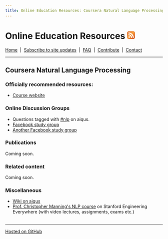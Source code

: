 ```yaml
---
title: Online Education Resources: Coursera Natural Language Processing
---
```


# Online Education Resources <a href=""><img src="https://github.com/amberj/online-edu-resources/raw/gh-pages/feed-icon.png" alt="RSS Feed" /></a>
[Home](http://amberj.github.com/online-edu-resources/ "Online Educational Resources: Home") &nbsp;|&nbsp; [Subscribe to site updates](http://amberj.github.com/online-edu-resources/subscribe.html "Online Educational Resources: Subscribe to site updates") &nbsp;|&nbsp; [FAQ](http://amberj.github.com/online-edu-resources/faq.html "Online Educational Resources: FAQ") &nbsp;|&nbsp; [Contribute](http://amberj.github.com/online-edu-resources/contribute.html "Online Educational Reqources: Contribute") &nbsp;|&nbsp; [Contact](http://amberj.github.com/online-edu-resources/contact.html "Online Educational Resources: Contact")<br />

<hr />

## Coursera Natural Language Processing
### Officially recommended resources:
* [Course website](http://www.nlp-class.org/)

### Online Discussion Groups
* Questions tagged with [#nlp](http://www.aiqus.com/tags/%23nlp) on aiqus.
* [Facebook study group](https://www.facebook.com/groups/219985574739725/)
* [Another Facebook study group](https://www.facebook.com/groups/219985574739725/)

### Publications
Coming soon.

### Related content
Coming soon.

### Miscellaneous
* [Wiki on aiqus](http://www.aiqus.com/wiki/Natural_Language_Processing)
* [Prof. Christopher Manning's NLP course](http://see.stanford.edu/see/courseInfo.aspx?coll=63480b48-8819-4efd-8412-263f1a472f5a) on Stanford Engineering Everywhere (with video lectures, assignments, exams etc.)
<br /><br />
<hr />

[Hosted on GitHub](https://github.com/amberj/online-edu-resources "online-edu-resources on GitHub")
